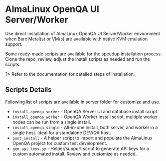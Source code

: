 # AlmaLinux OpenQA UI Server/Worker

Use direct installation of AlmaLinux OpenQA UI Server/Worker environment when Bare Metal(s) or VM(s) are available with native KVM emulation support.

Some ready-made scripts are available for the speedup installation process. Clone the repo, review, adjust the install scripts as needed and run the scripts.

?> Refer to the documentation for detailed steps of installation.

## Scripts Details

Following list of scripts are available in server folder for customize and use.

* `install_openqa_server` - OpenQA Server UI and database install script.
* `install_openqa_worker` - OpenQA Worker install script, multiple worker nodes can be run from a single install.
* `install_openqa_single` - All-in-one install, both server, and worker in a single host. Ideal for a standalone DEV/QA host.
* `post_install` - A helper script to import and populate the AlmaLinux OpenQA project for custom test development.
* `gen_api_keys.py` - Helper/support script to generate API keys for a custom automated install. Review and customize as needed.
